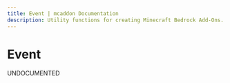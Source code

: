 ```yaml
---
title: Event | mcaddon Documentation
description: Utility functions for creating Minecraft Bedrock Add-Ons.
---
```


# Event

UNDOCUMENTED
